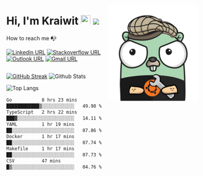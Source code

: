 [//]: # (<img align="right" width="235" src="https://github.com/arsmn/arsmn/blob/main/magician_gopher.png">)
<img align="right" width="235" src="assets/img/my_gopher.png">

# Hi, I'm Kraiwit <img src="https://media.giphy.com/media/hvRJCLFzcasrR4ia7z/giphy.gif" width="25px" height="25px"> ![](https://komarev.com/ghpvc/?username=parlarlax&label=PROFILE+VIEWS)

How to reach me :mailbox_with_no_mail:

[![Linkedin URL](https://img.shields.io/badge/LinkedIn-0077B5?style=for-the-badge&logo=linkedin&logoColor=white)](https://www.linkedin.com/in/kraiwit-tongkul-545b0b64/)
[![Stackoverflow URL](https://img.shields.io/badge/Stackoverflow-ef8236?style=for-the-badge&logo=stackoverflow&logoColor=white)](https://stackoverflow.com/users/15555894/lax-tongkul)
[![Outlook URL](https://img.shields.io/badge/Outlook-0078D4?style=for-the-badge&logo=microsoft-outlook&logoColor=white)](mailto:lax.ltk@outlook.com)
[![Gmail URL](https://img.shields.io/badge/Gmail-D14836?style=for-the-badge&logo=gmail&logoColor=white)](mailto:lax.ltk@gmail.com)




##
[![GitHub Streak](https://github-readme-streak-stats.herokuapp.com?user=parlarlax&theme=dark)](https://git.io/streak-stats)
![Github Stats](https://github-readme-stats.vercel.app/api?username=parlarlax&show_icons=true&theme=github_dark&include_all_commits=true&custom_title=GitHub%20Stats)

![Top Langs](https://github-readme-stats.vercel.app/api/top-langs/?username=parlarlax&hide=css,html&theme=github_dark&layout=compact)

<!--START_SECTION:waka-->

```text
Go           8 hrs 23 mins   ████████████▒░░░░░░░░░░░░   49.98 %
TypeScript   2 hrs 22 mins   ███▓░░░░░░░░░░░░░░░░░░░░░   14.11 %
YAML         1 hr 19 mins    ██░░░░░░░░░░░░░░░░░░░░░░░   07.86 %
Docker       1 hr 17 mins    ██░░░░░░░░░░░░░░░░░░░░░░░   07.74 %
Makefile     1 hr 17 mins    ██░░░░░░░░░░░░░░░░░░░░░░░   07.73 %
CSV          47 mins         █▒░░░░░░░░░░░░░░░░░░░░░░░   04.76 %
```

<!--END_SECTION:waka-->
